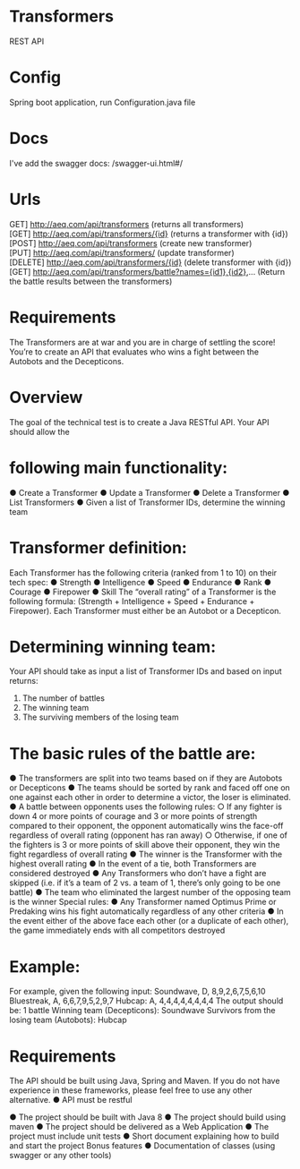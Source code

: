 # Transformers
REST API

# Config
Spring boot application, run Configuration.java file

# Docs
I've add the swagger docs: /swagger-ui.html#/
     
# Urls
GET] http://aeq.com/api/transformers (returns all transformers)
<br>[GET] http://aeq.com/api/transformers/{id} (returns a transformer with {id})
<br>[POST] http://aeq.com/api/transformers (create new transformer)
<br>[PUT] http://aeq.com/api/transformers/ (update transformer)
<br>[DELETE] http://aeq.com/api/transformers/{id} (delete transformer with {id})
<br>[GET] http://aeq.com/api/transformers/battle?names={id1},{id2},... (Return the battle results between the transformers)

# Requirements
The Transformers are at war and you are in charge of settling the score! You’re to create an API
that evaluates who wins a fight between the Autobots and the Decepticons.

# Overview
The goal of the technical test is to create a Java RESTful API. Your API should allow the
# following main functionality:
● Create a Transformer
● Update a Transformer
● Delete a Transformer
● List Transformers
● Given a list of Transformer IDs, determine the winning team
# Transformer definition:
Each Transformer has the following criteria (ranked from 1 to 10) on their tech spec:
● Strength
● Intelligence
● Speed
● Endurance
● Rank
● Courage
● Firepower
● Skill
The “overall rating” of a Transformer is the following formula: (Strength + Intelligence + Speed +
Endurance + Firepower).
Each Transformer must either be an Autobot or a Decepticon.

# Determining winning team:
Your API should take as input a list of Transformer IDs and based on input returns:
1. The number of battles
2. The winning team
3. The surviving members of the losing team
# The basic rules of the battle are:
● The transformers are split into two teams based on if they are Autobots or Decepticons
● The teams should be sorted by rank and faced off one on one against each other in
order to determine a victor, the loser is eliminated.
● A battle between opponents uses the following rules:
○ If any fighter is down 4 or more points of courage and 3 or more points of strength compared to their opponent, the opponent automatically wins the face-off regardless of overall rating (opponent has ran away)
○ Otherwise, if one of the fighters is 3 or more points of skill above their opponent, they win the fight regardless of overall rating
● The winner is the Transformer with the highest overall rating
● In the event of a tie, both Transformers are considered destroyed
● Any Transformers who don’t have a fight are skipped (i.e. if it’s a team of 2 vs. a team of
1, there’s only going to be one battle)
● The team who eliminated the largest number of the opposing team is the winner
Special rules:
● Any Transformer named Optimus Prime or Predaking wins his fight automatically
regardless of any other criteria
● In the event either of the above face each other (or a duplicate of each other), the game
immediately ends with all competitors destroyed
# Example:
For example, given the following input: Soundwave, D, 8,9,2,6,7,5,6,10 Bluestreak, A, 6,6,7,9,5,2,9,7
Hubcap: A, 4,4,4,4,4,4,4,4
The output should be:
1 battle
Winning team (Decepticons): Soundwave Survivors from the losing team (Autobots): Hubcap
# Requirements
The API should be built using Java, Spring and Maven. If you do not have experience in these frameworks, please feel free to use any other alternative.
● API must be restful

● The project should be built with Java 8
● The project should build using maven
● The project should be delivered as a Web Application
● The project must include unit tests
● Short document explaining how to build and start the project
Bonus features
● Documentation of classes (using swagger or any other tools)
